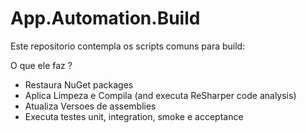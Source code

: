 # App.Automation.Build

Este repositorio contempla os scripts comuns para build:

O que ele faz ?

 - Restaura NuGet packages
 - Aplica Limpeza e Compila (and executa ReSharper code analysis)
 - Atualiza Versoes de assemblies
 - Executa testes unit, integration, smoke e acceptance
